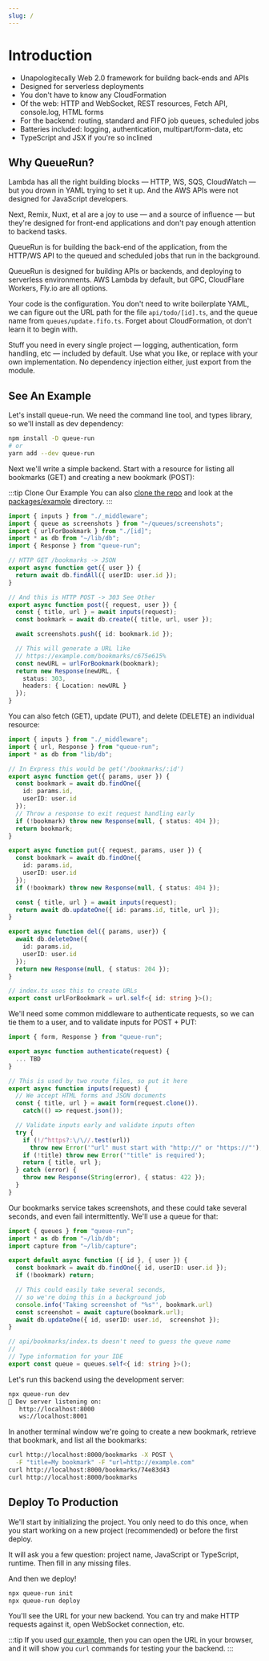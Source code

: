 ```yaml
---
slug: /
---
```


# Introduction

* Unapologitecally Web 2.0 framework for buildng back-ends and APIs
* Designed for serverless deployments
* You don't have to know any CloudFormation
* Of the web: HTTP and WebSocket, REST resources, Fetch API, console.log, HTML forms
* For the backend: routing, standard and FIFO job queues, scheduled jobs
* Batteries included: logging, authentication, multipart/form-data, etc
* TypeScript and JSX if you're so inclined

## Why QueueRun?

Lambda has all the right building blocks — HTTP, WS, SQS, CloudWatch — but you drown in YAML trying to set it up. And the AWS APIs were not designed for JavaScript developers.

Next, Remix, Nuxt, et al are a joy to use — and a source of influence — but they're designed for front-end applications and don't pay enough attention to backend tasks.

QueueRun is for building the back-end of the application, from the HTTP/WS API to the queued and scheduled jobs that run in the background.

QueueRun is designed for building APIs or backends, and deploying to serverless environments. AWS Lambda by default, but GPC, CloudFlare Workers, Fly.io are all options.

Your code is the configuration. You don't need to write boilerplate YAML, we can figure out the URL path for the file `api/todo/[id].ts`, and the queue name from `queues/update.fifo.ts`. Forget about CloudFormation, ot don't learn it to begin with.

Stuff you need in every single project — logging, authentication, form handling, etc — included by default. Use what you like, or replace with your own implementation. No dependency injection either, just export from the module.

## See An Example

Let's install queue-run. We need the command line tool, and types library, so we'll install as dev dependency:

```bash
npm install -D queue-run
# or
yarn add --dev queue-run
```

Next we'll write a simple backend. Start with a resource for listing all bookmarks (GET) and creating a new bookmark (POST):

:::tip Clone Our Example
You can also [clone the repo](https://github.com/assaf/queue-run) and look at the [packages/example](https://github.com/assaf/queue-run/tree/main/packages/example) directory.
:::

```ts
import { inputs } from "./_middleware";
import { queue as screenshots } from "~/queues/screenshots";
import { urlForBookmark } from "./[id]";
import * as db from "~/lib/db";
import { Response } from "queue-run";

// HTTP GET /bookmarks -> JSON
export async function get({ user }) {
  return await db.findAll({ userID: user.id });
}

// And this is HTTP POST -> 303 See Other
export async function post({ request, user }) {
  const { title, url } = await inputs(request);
  const bookmark = await db.create({ title, url, user });

  await screenshots.push({ id: bookmark.id });

  // This will generate a URL like
  // https://example.com/bookmarks/c675e615%
  const newURL = urlForBookmark(bookmark);
  return new Response(newURL, {
    status: 303,
    headers: { Location: newURL }
  });
}
```

You can also fetch (GET), update (PUT), and delete (DELETE) an individual resource:

```ts
import { inputs } from "./_middleware";
import { url, Response } from "queue-run";
import * as db from "lib/db";

// In Express this would be get('/bookmarks/:id')
export async function get({ params, user }) {
  const bookmark = await db.findOne({
    id: params.id,
    userID: user.id
  });
  // Throw a response to exit request handling early
  if (!bookmark) throw new Response(null, { status: 404 });
  return bookmark;
}

export async function put({ request, params, user }) {
  const bookmark = await db.findOne({
    id: params.id,
    userID: user.id
  });
  if (!bookmark) throw new Response(null, { status: 404 });

  const { title, url } = await inputs(request);
  return await db.updateOne({ id: params.id, title, url });
}

export async function del({ params, user}) {
  await db.deleteOne({
    id: params.id,
    userID: user.id
  });
  return new Response(null, { status: 204 });
}

// index.ts uses this to create URLs
export const urlForBookmark = url.self<{ id: string }>();
```

We'll need some common middleware to authenticate requests, so we can tie them to a user, and to validate inputs for POST + PUT:

```ts
import { form, Response } from "queue-run";

export async function authenticate(request) {
  ... TBD
}

// This is used by two route files, so put it here
export async function inputs(request) {
  // We accept HTML forms and JSON documents
  const { title, url } = await form(request.clone()).
    catch(() => request.json());

  // Validate inputs early and validate inputs often
  try {
    if (!/^https?:\/\//.test(url))
      throw new Error('"url" must start with "http://" or "https://"');
    if (!title) throw new Error('"title" is required');
    return { title, url };
  } catch (error) {
    throw new Response(String(error), { status: 422 });
  }
}
```

Our bookmarks service takes screenshots, and these could take several seconds, and even fail intermittently. We'll use a queue for that:

```ts
import { queues } from "queue-run";
import * as db from "~/lib/db";
import capture from "~/lib/capture";

export default async function ({ id }, { user }) {
  const bookmark = await db.findOne({ id, userID: user.id });
  if (!bookmark) return;

  // This could easily take several seconds,
  // so we're doing this in a background job
  console.info('Taking screenshot of "%s"', bookmark.url)
  const screenshot = await capture(bookmark.url);
  await db.updateOne({ id, userID: user.id,  screenshot });
}

// api/bookmarks/index.ts doesn't need to guess the queue name
//
// Type information for your IDE
export const queue = queues.self<{ id: string }>();
```

Let's run this backend using the development server:

```bash
npx queue-run dev
👋 Dev server listening on:
   http://localhost:8000
   ws://localhost:8001
```

In another terminal window we're going to create a new bookmark, retrieve that bookmark, and list all the bookmarks:

```bash
curl http://localhost:8000/bookmarks -X POST \
  -F "title=My bookmark" -F "url=http://example.com"
curl http://localhost:8000/bookmarks/74e83d43
curl http://localhost:8000/bookmarks
```

## Deploy To Production

We'll start by initializing the project. You only need to do this once, when you start working on a new project (recommended) or before the first deploy.

It will ask you a few question: project name, JavaScript or TypeScript, runtime. Then fill in any missing files.

And then we deploy!

```bash
npx queue-run init
npx queue-run deploy
```

You'll see the URL for your new backend. You can try and make HTTP requests against it, open WebSocket connection, etc.

:::tip
If you used [our example](https://github.com/assaf/queue-run/tree/main/packages/example), then you can open the URL in your browser, and it will show you `curl` commands for testing your the backend.
:::